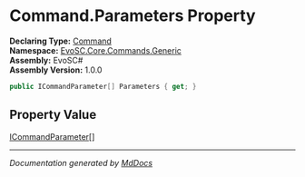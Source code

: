 ﻿<!--  
  <auto-generated>   
    The contents of this file were generated by a tool.  
    Changes to this file may be list if the file is regenerated  
  </auto-generated>   
-->

# Command.Parameters Property

**Declaring Type:** [Command](../index.md)  
**Namespace:** [EvoSC.Core.Commands.Generic](../../index.md)  
**Assembly:** EvoSC\#  
**Assembly Version:** 1.0.0

```csharp
public ICommandParameter[] Parameters { get; }
```

## Property Value

[ICommandParameter](../../Interfaces/ICommandParameter/index.md)\[\]

___

*Documentation generated by [MdDocs](https://github.com/ap0llo/mddocs)*
